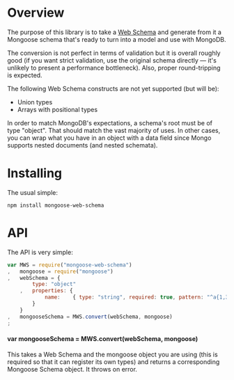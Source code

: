 
# Overview

The purpose of this library is to take a [Web Schema](https://github.com/darobin/web-schema)
and generate from it a Mongoose schema that's ready to turn into a model and use with MongoDB.

The conversion is not perfect in terms of validation but it is overall roughly good (if you want
strict validation, use the original schema directly — it's unlikely to present a performance
bottleneck). Also, proper round-tripping is expected.

The following Web Schema constructs are not yet supported (but will be):

* Union types
* Arrays with positional types

In order to match MongoDB's expectations, a schema's root must be of type "object". That should
match the vast majority of uses. In other cases, you can wrap what you have in an object with a
data field since Mongo supports nested documents (and nested schemata).

# Installing

The usual simple:

    npm install mongoose-web-schema

# API

The API is very simple:

```javascript
var MWS = require("mongoose-web-schema")
,   mongoose = require("mongoose")
,   webSchema = {
        type: "object"
    ,   properties: {
            name:    { type: "string", required: true, pattern: "^a{1,3}$" }
        }
    }
,   mongooseSchema = MWS.convert(webSchema, mongoose)
;
```
#### var mongooseSchema = MWS.convert(webSchema, mongoose)

This takes a Web Schema and the mongoose object you are using (this is required so that it can
register its own types) and returns a corresponding Mongoose Schema object. It throws on error.
